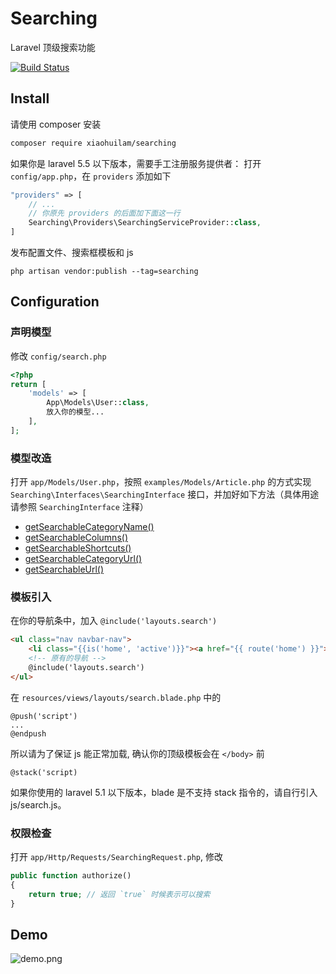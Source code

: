 # Searching

Laravel 顶级搜索功能

[![Build Status](https://travis-ci.com/xiaohuilam/searching.svg?branch=master)](https://travis-ci.com/xiaohuilam/searching)

## Install

请使用 composer 安装
```bash
composer require xiaohuilam/searching
```

如果你是 laravel 5.5 以下版本，需要手工注册服务提供者： 
打开 `config/app.php`，在 `providers` 添加如下
```php
"providers" => [
    // ...
    // 你原先 providers 的后面加下面这一行
    Searching\Providers\SearchingServiceProvider::class,
]
```

发布配置文件、搜索框模板和 js
```
php artisan vendor:publish --tag=searching
```

## Configuration

### 声明模型
修改 `config/search.php`

```php
<?php
return [
    'models' => [
        App\Models\User::class,
        放入你的模型...
    ],
];
```

### 模型改造
打开 `app/Models/User.php`，按照 `examples/Models/Article.php` 的方式实现 `Searching\Interfaces\SearchingInterface` 接口，并加好如下方法（具体用途请参照 `SearchingInterface` 注释）

 * [getSearchableCategoryName()](https://github.com/xiaohuilam/searching/blob/master/src/Interfaces/SearchingInterface.php#L22-L27)
 * [getSearchableColumns()](https://github.com/xiaohuilam/searching/blob/master/src/Interfaces/SearchingInterface.php#L29-L34)
 * [getSearchableShortcuts()](https://github.com/xiaohuilam/searching/blob/master/src/Interfaces/SearchingInterface.php#L36-L41)
 * [getSearchableCategoryUrl()](https://github.com/xiaohuilam/searching/blob/master/src/Interfaces/SearchingInterface.php#L43-L48)
 * [getSearchableUrl()](https://github.com/xiaohuilam/searching/blob/master/src/Interfaces/SearchingInterface.php#L50-L55)

### 模板引入
在你的导航条中，加入 `@include('layouts.search')`
```html
<ul class="nav navbar-nav">
    <li class="{{is('home', 'active')}}"><a href="{{ route('home') }}">首页</a></li>
    <!-- 原有的导航 -->
    @include('layouts.search')
</ul>
```

在 `resources/views/layouts/search.blade.php` 中的
```blade
@push('script')
...
@endpush
```

所以请为了保证 js 能正常加载, 确认你的顶级模板会在 `</body>` 前
```blade
@stack('script)
```
如果你使用的 laravel 5.1 以下版本，blade 是不支持 stack 指令的，请自行引入 js/search.js。

### 权限检查
打开 `app/Http/Requests/SearchingRequest.php`, 修改

```php
public function authorize()
{
    return true; // 返回 `true` 时候表示可以搜索
}
```

## Demo

![demo.png](https://i.loli.net/2018/12/15/5c14e92b743c4.png)
